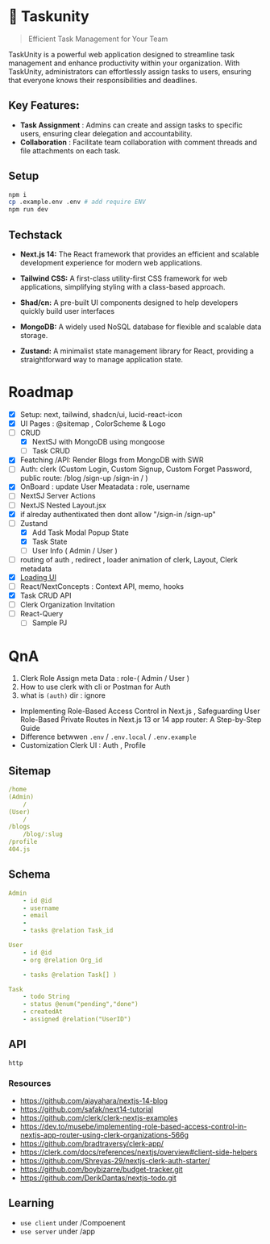 # 🌸 Taskunity

> Efficient Task Management for Your Team

TaskUnity is a powerful web application designed to streamline task management and enhance productivity within your organization. With TaskUnity, administrators can effortlessly assign tasks to users, ensuring that everyone knows their responsibilities and deadlines.

## Key Features:
- __Task Assignment__ : Admins can create and assign tasks to specific users, ensuring clear delegation and accountability.
- __Collaboration__ : Facilitate team collaboration with comment threads and file attachments on each task.


## Setup

```sh
npm i
cp .example.env .env # add require ENV
npm run dev
```

## Techstack
- **Next.js 14:** The React framework that provides an efficient and scalable development experience for modern web applications.

- **Tailwind CSS:** A first-class utility-first CSS framework for web applications, simplifying styling with a class-based approach.

- **Shad/cn:** A pre-built UI components designed to help developers quickly build user interfaces

- **MongoDB:** A widely used NoSQL database for flexible and scalable data storage.

- **Zustand:** A minimalist state management library for React, providing a straightforward way to manage application state.
 

# Roadmap

- [x] Setup: next, tailwind, shadcn/ui, lucid-react-icon
- [x] UI Pages : @sitemap , ColorScheme & Logo
- [ ] CRUD 
    - [x] NextSJ with MongoDB using mongoose
    - [ ] Task CRUD
- [x] Featching /API: Render Blogs from MongoDB with SWR
- [ ] Auth: clerk (Custom Login, Custom Signup, Custom Forget Password, public route: /blog /sign-up /sign-in / )
- [x] OnBoard : update User Meatadata : role, username
- [ ] NextSJ Server Actions
- [ ] NextJS Nested Layout.jsx
- [x] if alreday authentixated then dont allow "/sign-in  /sign-up"
- [ ] Zustand
    - [x] Add Task Modal Popup State
    - [x] Task State
    - [ ] User Info ( Admin / User )
- [ ] routing of auth , redirect , loader animation of clerk, Layout, Clerk metadata
- [x] [Loading UI](https://nextjs.org/docs/app/building-your-application/routing/loading-ui-and-streaming) 
- [ ] React/NextConcepts : Context API, memo, hooks
- [x] Task CRUD API 
- [ ] Clerk Organization Invitation
- [ ] React-Query
    - [ ] Sample PJ

# QnA
1. Clerk Role Assign meta Data : role-( Admin / User ) 
2. How to use clerk with cli or Postman for Auth
3. what is `(auth)` dir : ignore 
- Implementing Role-Based Access Control in Next.js , Safeguarding User Role-Based Private Routes in Next.js 13 or 14 app router: A Step-by-Step Guide
- Difference betwwen `.env` / `.env.local` / `.env.example`
- Customization Clerk UI : Auth , Profile


## Sitemap

```yml
/home
(Admin)
    / 
(User)
    / 
/blogs
    /blog/:slug
/profile
404.js
```

## Schema


```yml
Admin
    - id @id
    - username
    - email
    - 
    - tasks @relation Task_id

User
    - id @id
    - org @relation Org_id

    - tasks @relation Task[] )

Task
    - todo String
    - status @enum("pending","done")
    - createdAt
    - assigned @relation("UserID")
```


## API

```http
http

```


### Resources
- https://github.com/ajayahara/nextjs-14-blog
- https://github.com/safak/next14-tutorial
- https://github.com/clerk/clerk-nextjs-examples
- https://dev.to/musebe/implementing-role-based-access-control-in-nextjs-app-router-using-clerk-organizations-566g
- https://github.com/bradtraversy/clerk-app/
- https://clerk.com/docs/references/nextjs/overview#client-side-helpers
- https://github.com/Shreyas-29/nextjs-clerk-auth-starter/
- https://github.com/boybizarre/budget-tracker.git
- https://github.com/DerikDantas/nextjs-todo.git

## Learning
- `use client` under /Compoenent
- `use server` under /app 
